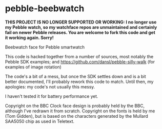 pebble-beebwatch
================

**THIS PROJECT IS NO LONGER SUPPORTED OR WORKING: I no longer use my Pebble watch, so my watchface repos are unmaintained and certainly fail on newer Pebble releases. You are welcome to fork this code and get it working again. Sorry!**

Beebwatch face for Pebble smartwatch

This code is hacked together from a number of sources, most notably the
Pebble SDK examples; and https://github.com/dansl/pebble-silly-walk
(for examples of image rotation)

The code's a bit of a mess, but once the SDK settles down and is a bit
better documented, I'll probably rework this code to match. Until then,
my apologies: my code's not usually this messy.

I haven't tested it for battery performance yet.

Copyright on the BBC Clock face design is probably held by the BBC,
although I've redrawn it from scratch. Copyright on the fonts is held
by me (Tom Gidden), but is based on the characters generated by the
Mullard SAA5050 chip as used in Teletext.
